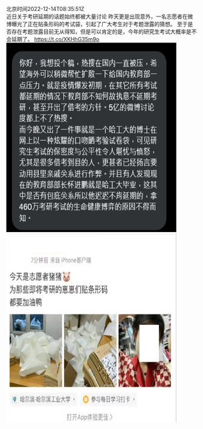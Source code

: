 北京时间2022-12-14T08:35:51Z<br>近日关于考研延期的话题始终都被大量讨论
昨天更是出现意外，一名志愿者在微博曝光了正在贴条形码的考试袋，引起了广大考生对于考题泄露的猜想。
至于是否存在考题泄露目前无从得知，但是可以肯定的是，今年的研究生考试大概率是不会延期了。 https://t.co/XKHhG35m9o<br><img src='/temp/image/2022/n-Month-12/1602824653671735296_0.jpg' width='450' height='500'><img src='/temp/image/2022/n-Month-12/1602824653671735296_1.jpg' width='450' height='500'><br><br>